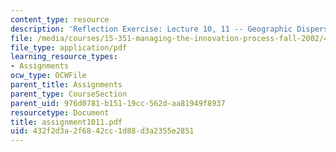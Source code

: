 ```yaml
---
content_type: resource
description: 'Reflection Exercise: Lecture 10, 11 -- Geographic Dispersion'
file: /media/courses/15-351-managing-the-innovation-process-fall-2002/432f2d3a2f6842cc1d88d3a2355e2851_assignment1011.pdf
file_type: application/pdf
learning_resource_types:
- Assignments
ocw_type: OCWFile
parent_title: Assignments
parent_type: CourseSection
parent_uid: 976d0781-b151-19cc-562d-aa81949f8937
resourcetype: Document
title: assignment1011.pdf
uid: 432f2d3a-2f68-42cc-1d88-d3a2355e2851
---
```

